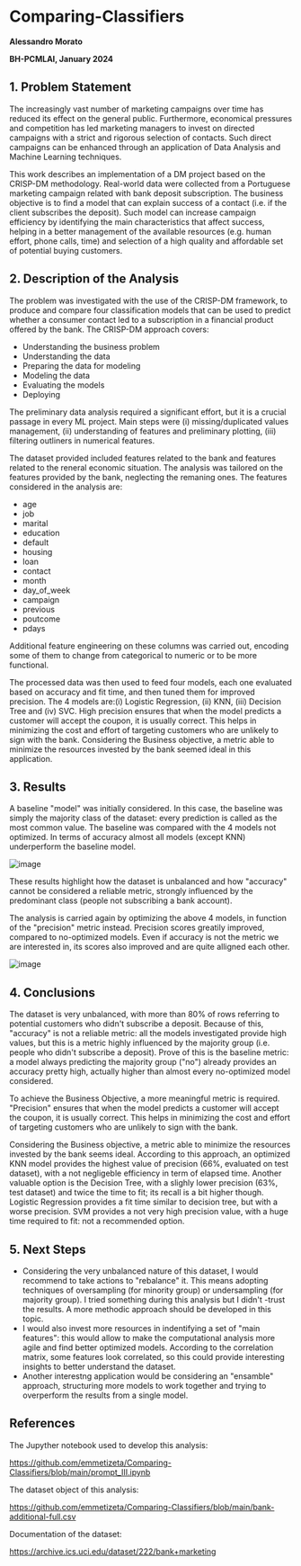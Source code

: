 # Comparing-Classifiers
**Alessandro Morato**

**BH-PCMLAI, January 2024**

## 1. Problem Statement
The increasingly vast number of marketing campaigns over time has reduced its effect on the general public. Furthermore, economical pressures and competition has led marketing managers to invest on directed campaigns with a strict and rigorous selection of contacts. Such direct campaigns can be enhanced through an application of Data Analysis and Machine Learning techniques.

This work describes an implementation of a DM project based on the CRISP-DM methodology. Real-world data were collected from a Portuguese marketing campaign related with bank deposit subscription. The business objective is to find a model that can explain success of a contact (i.e. if the client subscribes the deposit). Such model can increase campaign efficiency by identifying the main characteristics that affect success, helping in a better management of the available resources (e.g. human effort, phone calls, time) and selection of a high quality and affordable set of potential buying customers.

## 2. Description of the Analysis
The problem was investigated with the use of the CRISP-DM framework, to produce and compare four classification models that can be used to predict whether a consumer contact led to a subscription in a financial product offered by the bank. The CRISP-DM approach covers:

- Understanding the business problem
- Understanding the data
- Preparing the data for modeling
- Modeling the data
- Evaluating the models
- Deploying

The preliminary data analysis required a significant effort, but it is a crucial passage in every ML project. Main steps were (i) missing/duplicated values management, (ii) understanding of features and preliminary plotting, (iii) filtering outliners in numerical features.

The dataset provided included features related to the bank and features related to the reneral economic situation. The analysis was tailored on the features provided by the bank, neglecting the remaning ones. The features considered in the analysis are:

- age
- job
- marital
- education
- default
- housing
- loan
- contact 
- month
- day_of_week 
- campaign
- previous
- poutcome
- pdays

Additional feature engineering on these columns was carried out, encoding some of them to change from categorical to numeric or to be more functional.

The processed data was then used to feed four models, each one evaluated based on accuracy and fit time, and then tuned them for improved precision. The 4 models are:(i) Logistic Regression, (ii) KNN, (iii) Decision Tree and (iv) SVC. High precision ensures that when the model predicts a customer will accept the coupon, it is usually correct. This helps in minimizing the cost and effort of targeting customers who are unlikely to sign with the bank. Considering the Business objective, a metric able to minimize the resources invested by the bank seemed ideal in this application.


## 3. Results
A baseline "model" was initially considered. In this case, the baseline was simply the majority class of the dataset: every prediction is called as the most common value. The baseline was compared with the 4 models not optimized. In terms of accuracy almost all models (except KNN) underperform the baseline model.

![image](https://github.com/user-attachments/assets/a765c08c-664b-4aca-9790-9ab5234182e8)

These results highlight how the dataset is unbalanced and how "accuracy" cannot be considered a reliable metric, strongly influenced by the predominant class (people not subscribing a bank account).

The analysis is carried again by optimizing the above 4 models, in function of the "precision" metric instead. Precision scores greatily improved, compared to no-optimized models. Even if accuracy is not the metric we are interested in, its scores also improved and are quite alligned each other.

![image](https://github.com/user-attachments/assets/aa7f8f86-dae5-4cca-a2cd-949d57e20cb2)


## 4. Conclusions
The dataset is very unbalanced, with more than 80% of rows referring to potential customers who didn't subscribe a deposit. Because of this, "accuracy" is not a reliable metric: all the models investigated provide high values, but this is a metric highly influenced by the majority group (i.e. people who didn't subscribe a deposit). Prove of this is the baseline metric: a model always predicting the majority group ("no") already provides an accuracy pretty high, actually higher than almost every no-optimized model considered.

To achieve the Business Objective, a more meaningful metric is required. "Precision" ensures that when the model predicts a customer will accept the coupon, it is usually correct. This helps in minimizing the cost and effort of targeting customers who are unlikely to sign with the bank.

Considering the Business objective, a metric able to minimize the resources invested by the bank seems ideal. According to this approach, an optimized KNN model provides the highest value of precision (66%, evaluated on test dataset), with a not negligeble efficiency in term of elapsed time. Another valuable option is the Decision Tree, with a slighly lower precision (63%, test dataset) and twice the time to fit; its recall is a bit higher though. Logistic Regression provides a fit time similar to decision tree, but with a worse precision. SVM provides a not very high precision value, with a huge time required to fit: not a recommended option.

## 5. Next Steps
- Considering the very unbalanced nature of this dataset, I would recommend to take actions to "rebalance" it. This means adopting techniques of oversampling (for minority group) or undersampling (for majority group). I tried something during this analysis but I didn't -trust the results. A more methodic approach should be developed in this topic.
- I would also invest more resources in indentifying a set of "main features": this would allow to make the computational analysis more agile and find better optimized models. According to the correlation matrix, some features look correlated, so this could provide interesting insights to better understand the dataset. 
- Another interestng application would be considering an "ensamble" approach, structuring more models to work together and trying to overperform the results from a single model.

## References
The Jupyther notebook used to develop this analysis:

https://github.com/emmetizeta/Comparing-Classifiers/blob/main/prompt_III.ipynb

The dataset object of this analysis:

https://github.com/emmetizeta/Comparing-Classifiers/blob/main/bank-additional-full.csv

Documentation of the dataset:

https://archive.ics.uci.edu/dataset/222/bank+marketing

